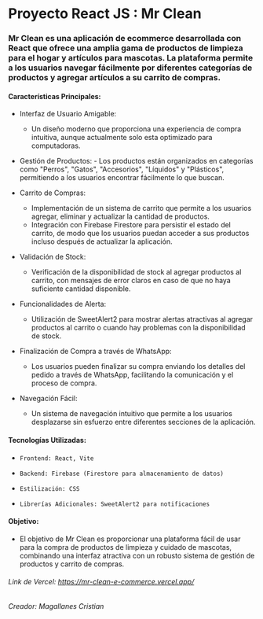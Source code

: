 # Proyecto React JS : Mr Clean

### Mr Clean es una aplicación de ecommerce desarrollada con React que ofrece una amplia gama de productos de limpieza para el hogar y artículos para mascotas. La plataforma permite a los usuarios navegar fácilmente por diferentes categorías de productos y agregar artículos a su carrito de compras.


#### Características Principales:

  -    Interfaz de Usuario Amigable:
       -  Un diseño moderno que proporciona una experiencia de compra intuitiva, aunque actualmente solo esta optimizado para computadoras.

  -  Gestión de Productos:
    - Los productos están organizados en categorías como "Perros", "Gatos", "Accesorios",      "Líquidos" y "Plásticos", permitiendo a los usuarios encontrar fácilmente lo que buscan.

  -   Carrito de Compras:
       -   Implementación de un sistema de carrito que permite a los usuarios agregar, eliminar y actualizar la cantidad de productos.
       -   Integración con Firebase Firestore para persistir el estado del carrito, de modo que los usuarios puedan acceder a sus productos incluso después de actualizar la aplicación.

  -   Validación de Stock:
       -  Verificación de la disponibilidad de stock al agregar productos al carrito, con mensajes de error claros en caso de que no haya suficiente cantidad disponible.

-    Funcionalidades de Alerta:
       -  Utilización de SweetAlert2 para mostrar alertas atractivas al agregar productos al carrito o cuando hay problemas con la disponibilidad de stock.
-    Finalización de Compra a través de WhatsApp:
      -   Los usuarios pueden finalizar su compra enviando los detalles del pedido a través de WhatsApp, facilitando la comunicación y el proceso de compra.

-    Navegación Fácil:
       - Un sistema de navegación intuitivo que permite a los usuarios desplazarse sin esfuerzo entre diferentes secciones de la aplicación.
	   


#### Tecnologías Utilizadas:


-     Frontend: React, Vite
-     Backend: Firebase (Firestore para almacenamiento de datos)
-     Estilización: CSS 
-     Librerías Adicionales: SweetAlert2 para notificaciones

#### Objetivo:
- El objetivo de Mr Clean es proporcionar una plataforma fácil de usar para la compra de productos de limpieza y cuidado de mascotas, combinando una interfaz atractiva con un robusto sistema de gestión de productos y carrito de compras.


###### Link de Vercel: https://mr-clean-e-commerce.vercel.app/

###### Creador: Magallanes Cristian